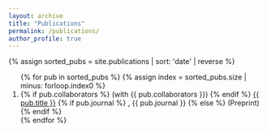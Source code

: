 ```yaml
---
layout: archive
title: "Publications"
permalink: /publications/
author_profile: true
---
```


{% assign sorted_pubs = site.publications | sort: 'date' | reverse %}

<ol class="publication-list reversed">
  {% for pub in sorted_pubs %}
    {% assign index = sorted_pubs.size | minus: forloop.index0 %}
    <li class="publication-item">
      <span class="pub-meta">
        {% if pub.collaborators %}
          (with {{ pub.collaborators }})
        {% endif %}
      </span>
      <a href="{{ pub.link }}" class="pub-title">{{ pub.title }}</a>
      {% if pub.journal %}
        <span class="pub-journal">, {{ pub.journal }}</span>
      {% else %}
        <span class="pub-preprint"> (Preprint)</span>
      {% endif %}
    </li>
  {% endfor %}
</ol>
